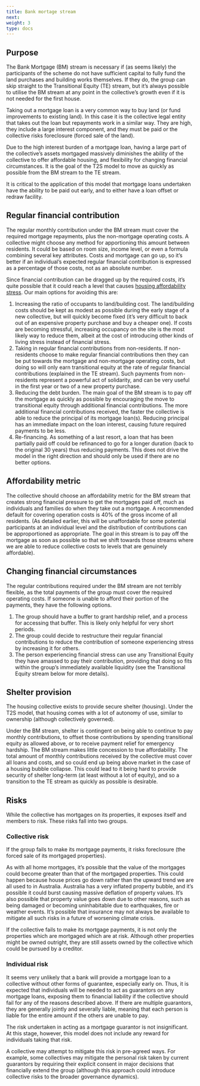 ```yaml
---
title: Bank mortage stream
next: 
weight: 3
type: docs
---
```


## Purpose

The Bank Mortgage (BM) stream is necessary if (as seems likely) the participants of the scheme do not have sufficient capital to fully fund the land purchases and building works themselves. If they do, the group can skip straight to the Transitional Equity (TE) stream, but it’s always possible to utilise the BM stream at any point in the collective’s growth even if it is not needed for the first house.

Taking out a mortgage loan is a very common way to buy land (or fund improvements to existing land). In this case it is the collective legal entity that takes out the loan but repayments work in a similar way. They are high, they include a large interest component, and they must be paid or the collective risks foreclosure (forced sale of the land). 

Due to the high interest burden of a mortgage loan, having a large part of the collective’s assets mortgaged massively diminishes the ability of the collective to offer affordable housing, and flexibility for changing financial circumstances. It is the goal of the T2S model to move as quickly as possible from the BM stream to the TE stream.

It is critical to the application of this model that mortgage loans undertaken have the ability to be paid out early, and to either have a loan offset or redraw facility.

## Regular financial contribution

The regular monthly contribution under the BM stream must cover the required mortgage repayments, plus the non-mortgage operating costs. A collective might choose any method for apportioning this amount between residents. It could be based on room size, income level, or even a formula combining several key attributes. Costs and mortgage can go up, so it’s better if an individual’s expected regular financial contribution is expressed as a percentage of those costs, not as an absolute number. 

Since financial contribution can be dragged up by the required costs, it’s quite possible that it could reach a level that causes [housing affordability stress](https://www.ahuri.edu.au/analysis/brief/mortgage-stress-rental-stress-housing-affordability-stress-whats-difference). Our main options for avoiding this are:

1. Increasing the ratio of occupants to land/building cost. The land/building costs should be kept as modest as possible during the early stage of a new collective, but will quickly become fixed (it’s very difficult to back out of an expensive property purchase and buy a cheaper one). If costs are becoming stressful, increasing occupancy on the site is the most likely way to reduce them, albeit at the cost of introducing other kinds of living stress instead of financial stress.
2. Taking in regular financial contributions from non-residents. If non-residents choose to make regular financial contributions then they can be put towards the mortgage and non-mortgage operating costs, but doing so will only earn transitional equity at the rate of regular financial contributions (explained in the TE stream). Such payments from non-residents represent a powerful act of solidarity, and can be very useful in the first year or two of a new property purchase.
3. Reducing the debt burden. The main goal of the BM stream is to pay off the mortgage as quickly as possible by encouraging the move to transitional equity through additional financial contributions. The more additional financial contributions received, the faster the collective is able to reduce the principal of its mortgage loan(s). Reducing principal has an immediate impact on the loan interest, causing future required payments to be less.
4. Re-financing. As something of a last resort, a loan that has been partially paid off could be refinanced to go for a longer duration (back to the original 30 years) thus reducing payments. This does not drive the model in the right direction and should only be used if there are no better options. 

## Affordability metric

The collective should choose an affordability metric for the BM stream that creates strong financial pressure to get the mortgages paid off, much as individuals and families do when they take out a mortgage. A recommended default for covering operation costs is 40% of the gross income of all residents. (As detailed earlier, this will be unaffordable for some potential participants at an individual level and the distribution of contributions can be approportioned as appropriate. The goal in this stream is to pay off the mortgage as soon as possible so that we shift towards those streams where we are able to reduce collective costs to levels that are genuinely affordable).

## Changing financial circumstances

The regular contributions required under the BM stream are not terribly flexible, as the total payments of the group must cover the required operating costs. If someone is unable to afford their portion of the payments, they have the following options.

1. The group should have a buffer to grant hardship relief, and a process for accessing that buffer. This is likely only helpful for very short periods.
2. The group could decide to restructure their regular financial contributions to reduce the contribution of someone experiencing stress by increasing it for others.
3. The person experiencing financial stress can use any Transitional Equity they have amassed to pay their contribution, providing that doing so fits within the group’s immediately available liquidity (see the Transitional Equity stream below for more details). 

## Shelter provision

The housing collective exists to provide secure shelter (housing). Under the T2S model, that housing comes with a lot of autonomy of use, similar to ownership (although collectively governed). 

Under the BM stream, shelter is contingent on being able to continue to pay monthly contributions, to offset those contributions by spending transitional equity as allowed above, or to receive payment relief for emergency hardship. The BM stream makes little concession to true affordability. The total amount of monthly contributions received by the collective must cover all loans and costs, and so could end up being above market in the case of a housing bubble collapse. This could lead to it being hard to provide security of shelter long-term (at least without a lot of equity), and so a transition to the TE stream as quickly as possible is desirable.

## Risks

While the collective has mortgages on its properties, it exposes itself and members to risk. These risks fall into two groups.

### Collective risk

If the group fails to make its mortgage payments, it risks foreclosure (the forced sale of its mortgaged properties). 

As with all home mortgages, it’s possible that the value of the mortgages could become greater than that of the mortgaged properties. This could happen because house prices go down rather than the upward trend we are all used to in Australia. Australia has a very inflated property bubble, and it’s possible it could burst causing massive deflation of property values. It’s also possible that property value goes down due to other reasons, such as being damaged or becoming uninhabitable due to earthquakes, fire or weather events. It’s possible that insurance may not always be available to mitigate all such risks in a future of worsening climate crisis.

If the collective fails to make its mortgage payments, it is not only the properties which are mortgaged which are at risk. Although other properties might be owned outright, they are still assets owned by the collective which could be pursued by a creditor. 

### Individual risk

It seems very unlikely that a bank will provide a mortgage loan to a collective without other forms of guarantee, especially early on. Thus, it is expected that individuals will be needed to act as guarantors on any mortgage loans, exposing them to financial liability if the collective should fail for any of the reasons described above. If there are multiple guarantors, they are generally jointly and severally liable, meaning that each person is liable for the entire amount if the others are unable to pay.

The risk undertaken in acting as a mortgage guarantor is not insignificant. At this stage, however, this model does not include any reward for individuals taking that risk. 

A collective may attempt to mitigate this risk in pre-agreed ways. For example, some collectives may mitigate the personal risk taken by current guarantors by requiring their explicit consent in major decisions that financially extend the group (although this approach could introduce collective risks to the broader governance dynamics).


